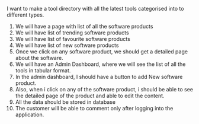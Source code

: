 I want to make a tool directory with all the latest tools categorised into to different types.
1. We will have a page with list of all the software products
2. We will have list of trending software products
3. We will have list of favourite software products
4. We will have list of new software products
5. Once we click on any software product, we should get a detailed page about the software.
6. We will have an Admin Dashboard, where we will see the list of all the tools in tabular format.
7. In the admin dashboard, I should have a button to add New software product.
8. Also, when i click on any of the software product, i should be able to see the detailed page of the product and able to edit the content.
9. All the data should be stored in database
10. The customer will be able to comment only after logging into the application.



   
